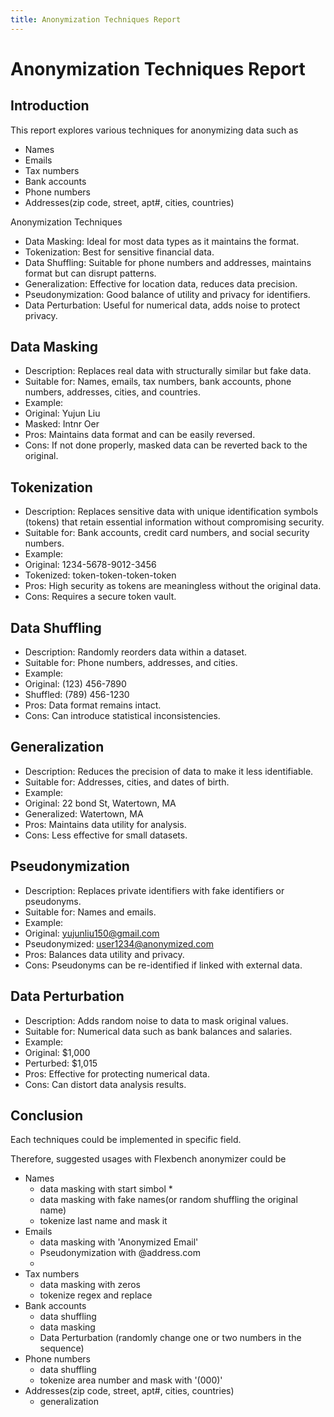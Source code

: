 ```yaml
---
title: Anonymization Techniques Report
---
```


# Anonymization Techniques Report

## Introduction

This report explores various techniques for anonymizing data such as 
- Names 
- Emails 
- Tax numbers
- Bank accounts
- Phone numbers
- Addresses(zip code, street, apt#, cities, countries)

Anonymization Techniques

- Data Masking: Ideal for most data types as it maintains the format.
- Tokenization: Best for sensitive financial data.
- Data Shuffling: Suitable for phone numbers and addresses, maintains format but can disrupt patterns.
- Generalization: Effective for location data, reduces data precision.
- Pseudonymization: Good balance of utility and privacy for identifiers.
- Data Perturbation: Useful for numerical data, adds noise to protect privacy.

## Data Masking
- Description: Replaces real data with structurally similar but fake data.
- Suitable for: Names, emails, tax numbers, bank accounts, phone numbers, addresses, cities, and countries.
- Example:
- Original: Yujun Liu
- Masked: Intnr Oer
- Pros: Maintains data format and can be easily reversed.
- Cons: If not done properly, masked data can be reverted back to the original.

## Tokenization
- Description: Replaces sensitive data with unique identification symbols (tokens) that retain essential information without compromising security.
-	Suitable for: Bank accounts, credit card numbers, and social security numbers.
-	Example:
- Original: 1234-5678-9012-3456
-	Tokenized: token-token-token-token
-	Pros: High security as tokens are meaningless without the original data.
-	Cons: Requires a secure token vault.

## Data Shuffling
- Description: Randomly reorders data within a dataset.
-	Suitable for: Phone numbers, addresses, and cities.
-	Example:
-	Original: (123) 456-7890
-	Shuffled: (789) 456-1230
-	Pros: Data format remains intact.
-	Cons: Can introduce statistical inconsistencies.

## Generalization
-	Description: Reduces the precision of data to make it less identifiable.
-	Suitable for: Addresses, cities, and dates of birth.
-	Example:
-	Original: 22 bond St, Watertown, MA
-	Generalized: Watertown, MA
-	Pros: Maintains data utility for analysis.
-	Cons: Less effective for small datasets.

## Pseudonymization
-	Description: Replaces private identifiers with fake identifiers or pseudonyms.
-	Suitable for: Names and emails.
-	Example:
-	Original: yujunliu150@gmail.com
-	Pseudonymized: user1234@anonymized.com
-	Pros: Balances data utility and privacy.
-	Cons: Pseudonyms can be re-identified if linked with external data.
    
## Data Perturbation
-	Description: Adds random noise to data to mask original values.
-	Suitable for: Numerical data such as bank balances and salaries.
-	Example:
-	Original: $1,000
-	Perturbed: $1,015
-	Pros: Effective for protecting numerical data.
-	Cons: Can distort data analysis results.

## Conclusion

Each techniques could be implemented in specific field.

Therefore, suggested usages with Flexbench anonymizer could be

- Names 
  - data masking with start simbol *  
  - data masking with fake names(or random shuffling the original name)
  - tokenize last name and mask it
- Emails 
  - data masking with 'Anonymized Email'
  - Pseudonymization with @address.com
  - 
- Tax numbers
  - data masking with zeros
  - tokenize regex and replace
- Bank accounts
  - data shuffling
  - data masking
  - Data Perturbation (randomly change one or two numbers in the sequence)
- Phone numbers
  - data shuffling
  - tokenize area number and mask with '(000)'
- Addresses(zip code, street, apt#, cities, countries)
  - generalization